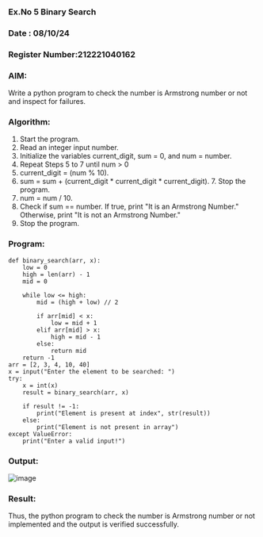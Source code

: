 ### Ex.No 5 Binary Search
### Date : 08/10/24
### Register Number:212221040162

### AIM: 
Write a python program to check the number is Armstrong number or not and inspect for failures.

### Algorithm:

1.  Start the program.
2.	Read an integer input number.
3.	Initialize the variables current_digit, sum = 0, and num = number.
4.	Repeat Steps 5 to 7 until num > 0
5.	current_digit = (num % 10).
6.	sum = sum + (current_digit * current_digit * current_digit). 7. Stop the program.
7.	num = num / 10.
8.	Check if sum == number. If true, print "It is an Armstrong Number." Otherwise, print "It is not an Armstrong Number."
9.	Stop the program.

### Program:
```
def binary_search(arr, x): 
    low = 0
    high = len(arr) - 1
    mid = 0
    
    while low <= high: 
        mid = (high + low) // 2
 
        if arr[mid] < x: 
            low = mid + 1
        elif arr[mid] > x: 
            high = mid - 1
        else: 
            return mid  
    return -1  
arr = [2, 3, 4, 10, 40]
x = input("Enter the element to be searched: ")
try: 
    x = int(x)  
    result = binary_search(arr, x)
    
    if result != -1: 
        print("Element is present at index", str(result))
    else: 
        print("Element is not present in array")
except ValueError: 
    print("Enter a valid input!")
```

### Output:
![image](https://github.com/user-attachments/assets/4e96a4ba-6129-4a33-b34d-f64480a72925)

### Result:
Thus, the python program to check the number is Armstrong number or not implemented and the output is verified successfully.

